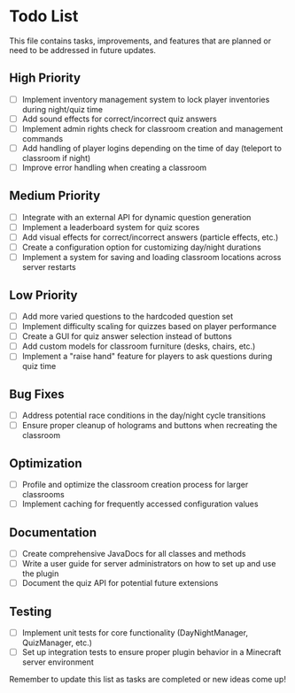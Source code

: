 # Todo List

This file contains tasks, improvements, and features that are planned or need to be addressed in future updates.

## High Priority

- [ ] Implement inventory management system to lock player inventories during night/quiz time
- [ ] Add sound effects for correct/incorrect quiz answers
- [ ] Implement admin rights check for classroom creation and management commands
- [ ] Add handling of player logins depending on the time of day (teleport to classroom if night)
- [ ] Improve error handling when creating a classroom

## Medium Priority

- [ ] Integrate with an external API for dynamic question generation
- [ ] Implement a leaderboard system for quiz scores
- [ ] Add visual effects for correct/incorrect answers (particle effects, etc.)
- [ ] Create a configuration option for customizing day/night durations
- [ ] Implement a system for saving and loading classroom locations across server restarts

## Low Priority

- [ ] Add more varied questions to the hardcoded question set
- [ ] Implement difficulty scaling for quizzes based on player performance
- [ ] Create a GUI for quiz answer selection instead of buttons
- [ ] Add custom models for classroom furniture (desks, chairs, etc.)
- [ ] Implement a "raise hand" feature for players to ask questions during quiz time

## Bug Fixes

- [ ] Address potential race conditions in the day/night cycle transitions
- [ ] Ensure proper cleanup of holograms and buttons when recreating the classroom

## Optimization

- [ ] Profile and optimize the classroom creation process for larger classrooms
- [ ] Implement caching for frequently accessed configuration values

## Documentation

- [ ] Create comprehensive JavaDocs for all classes and methods
- [ ] Write a user guide for server administrators on how to set up and use the plugin
- [ ] Document the quiz API for potential future extensions

## Testing

- [ ] Implement unit tests for core functionality (DayNightManager, QuizManager, etc.)
- [ ] Set up integration tests to ensure proper plugin behavior in a Minecraft server environment

Remember to update this list as tasks are completed or new ideas come up!